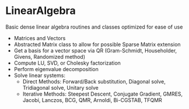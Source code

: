 # LinearAlgebra
Basic dense linear algebra routines and classes optimized for ease of use
- Matrices and Vectors
- Abstracted Matrix class to allow for possible Sparse Matrix extension
- Get a basis for a vector space via QR (Gram-Schmidt, Householder, Givens, Randomized method)
- Compute LU, SVD, or Cholesky factorization
- Perform eigenvalue decomposition
- Solve linear systems:
  - Direct Methods: Forward/Back substitution, Diagonal solve, Tridiagonal solve, Unitary solve
  - Iterative Methods: Steepest Descent, Conjugate Gradient, GMRES, Jacobi, Lanczos, BCG, QMR, Arnoldi, Bi-CGSTAB, TFQMR
